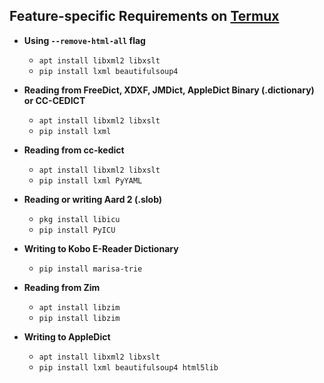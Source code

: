 ## Feature-specific Requirements on [Termux](https://github.com/termux/termux-app)

- **Using `--remove-html-all` flag**

  - `apt install libxml2 libxslt`
  - `pip install lxml beautifulsoup4`

- **Reading from FreeDict, XDXF, JMDict, AppleDict Binary (.dictionary) or CC-CEDICT**

  - `apt install libxml2 libxslt`
  - `pip install lxml`

- **Reading from cc-kedict**

  - `apt install libxml2 libxslt`
  - `pip install lxml PyYAML`

- **Reading or writing Aard 2 (.slob)**

  - `pkg install libicu`
  - `pip install PyICU`

- **Writing to Kobo E-Reader Dictionary**

  - `pip install marisa-trie`

- **Reading from Zim**

  - `apt install libzim`
  - `pip install libzim`

- **Writing to AppleDict**

  - `apt install libxml2 libxslt`
  - `pip install lxml beautifulsoup4 html5lib`
